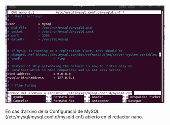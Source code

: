 ![SQL](image1.png)

En cas d’arxivo de la Configuració de MySQL (/etc/mysql/mysql.conf.d/mysqld.cnf) abierto en el redactor nano.
